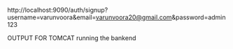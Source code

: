 http://localhost:9090/auth/signup?username=varunvoora&email=varunvoora20@gmail.com&password=admin123


OUTPUT FOR TOMCAT running the bankend 
